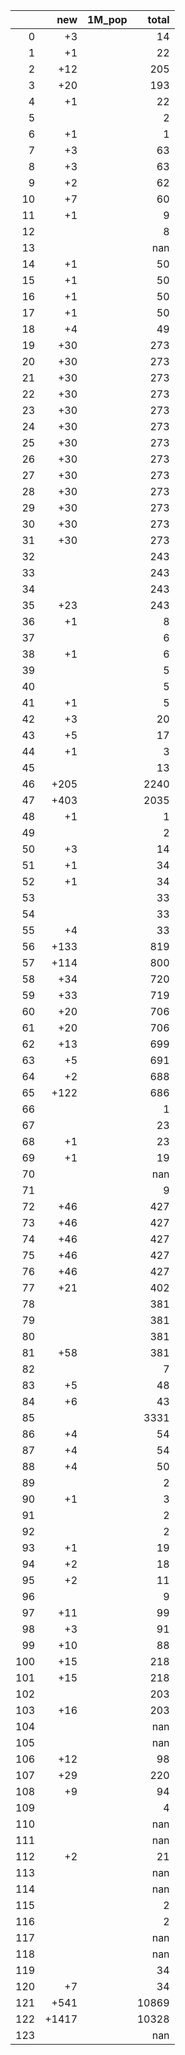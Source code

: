|     |   new | 1M_pop   |   total |
|----:|------:|:---------|--------:|
|   0 |    +3 |          |      14 |
|   1 |    +1 |          |      22 |
|   2 |   +12 |          |     205 |
|   3 |   +20 |          |     193 |
|   4 |    +1 |          |      22 |
|   5 |       |          |       2 |
|   6 |    +1 |          |       1 |
|   7 |    +3 |          |      63 |
|   8 |    +3 |          |      63 |
|   9 |    +2 |          |      62 |
|  10 |    +7 |          |      60 |
|  11 |    +1 |          |       9 |
|  12 |       |          |       8 |
|  13 |       |          |     nan |
|  14 |    +1 |          |      50 |
|  15 |    +1 |          |      50 |
|  16 |    +1 |          |      50 |
|  17 |    +1 |          |      50 |
|  18 |    +4 |          |      49 |
|  19 |   +30 |          |     273 |
|  20 |   +30 |          |     273 |
|  21 |   +30 |          |     273 |
|  22 |   +30 |          |     273 |
|  23 |   +30 |          |     273 |
|  24 |   +30 |          |     273 |
|  25 |   +30 |          |     273 |
|  26 |   +30 |          |     273 |
|  27 |   +30 |          |     273 |
|  28 |   +30 |          |     273 |
|  29 |   +30 |          |     273 |
|  30 |   +30 |          |     273 |
|  31 |   +30 |          |     273 |
|  32 |       |          |     243 |
|  33 |       |          |     243 |
|  34 |       |          |     243 |
|  35 |   +23 |          |     243 |
|  36 |    +1 |          |       8 |
|  37 |       |          |       6 |
|  38 |    +1 |          |       6 |
|  39 |       |          |       5 |
|  40 |       |          |       5 |
|  41 |    +1 |          |       5 |
|  42 |    +3 |          |      20 |
|  43 |    +5 |          |      17 |
|  44 |    +1 |          |       3 |
|  45 |       |          |      13 |
|  46 |  +205 |          |    2240 |
|  47 |  +403 |          |    2035 |
|  48 |    +1 |          |       1 |
|  49 |       |          |       2 |
|  50 |    +3 |          |      14 |
|  51 |    +1 |          |      34 |
|  52 |    +1 |          |      34 |
|  53 |       |          |      33 |
|  54 |       |          |      33 |
|  55 |    +4 |          |      33 |
|  56 |  +133 |          |     819 |
|  57 |  +114 |          |     800 |
|  58 |   +34 |          |     720 |
|  59 |   +33 |          |     719 |
|  60 |   +20 |          |     706 |
|  61 |   +20 |          |     706 |
|  62 |   +13 |          |     699 |
|  63 |    +5 |          |     691 |
|  64 |    +2 |          |     688 |
|  65 |  +122 |          |     686 |
|  66 |       |          |       1 |
|  67 |       |          |      23 |
|  68 |    +1 |          |      23 |
|  69 |    +1 |          |      19 |
|  70 |       |          |     nan |
|  71 |       |          |       9 |
|  72 |   +46 |          |     427 |
|  73 |   +46 |          |     427 |
|  74 |   +46 |          |     427 |
|  75 |   +46 |          |     427 |
|  76 |   +46 |          |     427 |
|  77 |   +21 |          |     402 |
|  78 |       |          |     381 |
|  79 |       |          |     381 |
|  80 |       |          |     381 |
|  81 |   +58 |          |     381 |
|  82 |       |          |       7 |
|  83 |    +5 |          |      48 |
|  84 |    +6 |          |      43 |
|  85 |       |          |    3331 |
|  86 |    +4 |          |      54 |
|  87 |    +4 |          |      54 |
|  88 |    +4 |          |      50 |
|  89 |       |          |       2 |
|  90 |    +1 |          |       3 |
|  91 |       |          |       2 |
|  92 |       |          |       2 |
|  93 |    +1 |          |      19 |
|  94 |    +2 |          |      18 |
|  95 |    +2 |          |      11 |
|  96 |       |          |       9 |
|  97 |   +11 |          |      99 |
|  98 |    +3 |          |      91 |
|  99 |   +10 |          |      88 |
| 100 |   +15 |          |     218 |
| 101 |   +15 |          |     218 |
| 102 |       |          |     203 |
| 103 |   +16 |          |     203 |
| 104 |       |          |     nan |
| 105 |       |          |     nan |
| 106 |   +12 |          |      98 |
| 107 |   +29 |          |     220 |
| 108 |    +9 |          |      94 |
| 109 |       |          |       4 |
| 110 |       |          |     nan |
| 111 |       |          |     nan |
| 112 |    +2 |          |      21 |
| 113 |       |          |     nan |
| 114 |       |          |     nan |
| 115 |       |          |       2 |
| 116 |       |          |       2 |
| 117 |       |          |     nan |
| 118 |       |          |     nan |
| 119 |       |          |      34 |
| 120 |    +7 |          |      34 |
| 121 |  +541 |          |   10869 |
| 122 | +1417 |          |   10328 |
| 123 |       |          |     nan |